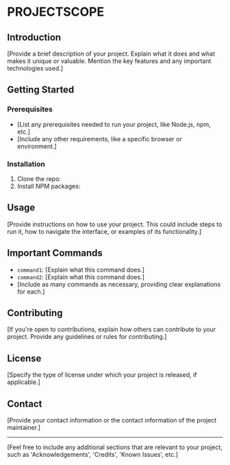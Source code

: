 # PROJECTSCOPE

## Introduction

[Provide a brief description of your project. Explain what it does and what makes it unique or valuable. Mention the key features and any important technologies used.]

## Getting Started

### Prerequisites

- [List any prerequisites needed to run your project, like Node.js, npm, etc.]
- [Include any other requirements, like a specific browser or environment.]

### Installation

1. Clone the repo:
2. Install NPM packages:

## Usage

[Provide instructions on how to use your project. This could include steps to run it, how to navigate the interface, or examples of its functionality.]

## Important Commands

- `command1`: [Explain what this command does.]
- `command2`: [Explain what this command does.]
- [Include as many commands as necessary, providing clear explanations for each.]

## Contributing

[If you're open to contributions, explain how others can contribute to your project. Provide any guidelines or rules for contributing.]

## License

[Specify the type of license under which your project is released, if applicable.]

## Contact

[Provide your contact information or the contact information of the project maintainer.]

---

[Feel free to include any additional sections that are relevant to your project, such as 'Acknowledgements', 'Credits', 'Known Issues', etc.]
